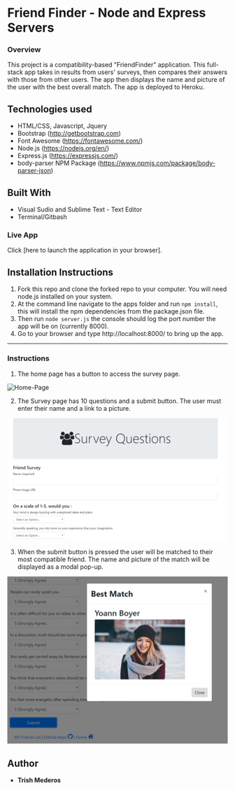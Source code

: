 # Friend Finder - Node and Express Servers

### Overview

This project is a compatibility-based "FriendFinder" application. This full-stack app takes in results from users' surveys, then compares their answers with those from other users. The app then displays the name and picture of the user with the best overall match. The app is deployed to Heroku.

## Technologies used
- HTML/CSS, Javascript, Jquery
- Bootstrap (http://getbootstrap.com)
- Font Awesome (https://fontawesome.com/)
- Node.js (https://nodejs.org/en/)
- Express.js (https://expressjs.com/)
- body-parser NPM Package (https://www.npmjs.com/package/body-parser-json)

## Built With

* Visual Sudio and Sublime Text - Text Editor
* Terminal/Gitbash

### Live App
Click [here to launch the application in your browser].

## Installation Instructions

1. Fork this repo and clone the forked repo to your computer. You will need node.js installed on your system.
2. At the command line navigate to the apps folder and run `npm install`, this will install the npm dependencies from the package.json file.
2. Then run `node server.js` the console should log the port number the app will be on (currently 8000).
4. Go to your browser and type http://localhost:8000/ to bring up the app.

---

### Instructions

1. The home page has a button to access the survey page.

![Home-Page](/app/public/assets/images/home-page.png)

2. The Survey page has 10 questions and a submit button. The user must enter
their name and a link to a picture.

![Survey-page](https://github.com/tmederos/FriendFinder/blob/master/app/public/images/survey-page.png)

3. When the submit button is pressed the user will be matched to their most
compatible friend. The name and picture of the match will be displayed as
a modal pop-up.

![Best-match](https://github.com/tmederos/FriendFinder/blob/master/app/public/images/best-match.png)

## Author

* **Trish Mederos**
